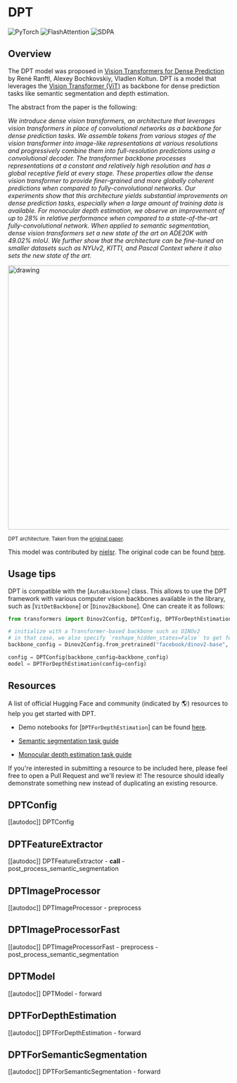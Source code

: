 <!--Copyright 2022 The HuggingFace Team. All rights reserved.

Licensed under the Apache License, Version 2.0 (the "License"); you may not use this file except in compliance with
the License. You may obtain a copy of the License at

http://www.apache.org/licenses/LICENSE-2.0

Unless required by applicable law or agreed to in writing, software distributed under the License is distributed on
an "AS IS" BASIS, WITHOUT WARRANTIES OR CONDITIONS OF ANY KIND, either express or implied. See the License for the
specific language governing permissions and limitations under the License.

⚠️ Note that this file is in Markdown but contain specific syntax for our doc-builder (similar to MDX) that may not be
rendered properly in your Markdown viewer.

-->

# DPT

<div class="flex flex-wrap space-x-1">
<img alt="PyTorch" src="https://img.shields.io/badge/PyTorch-DE3412?style=flat&logo=pytorch&logoColor=white">
<img alt="FlashAttention" src="https://img.shields.io/badge/%E2%9A%A1%EF%B8%8E%20FlashAttention-eae0c8?style=flat">
<img alt="SDPA" src="https://img.shields.io/badge/SDPA-DE3412?style=flat&logo=pytorch&logoColor=white">
</div>

## Overview

The DPT model was proposed in [Vision Transformers for Dense Prediction](https://arxiv.org/abs/2103.13413) by René Ranftl, Alexey Bochkovskiy, Vladlen Koltun.
DPT is a model that leverages the [Vision Transformer (ViT)](vit) as backbone for dense prediction tasks like semantic segmentation and depth estimation.

The abstract from the paper is the following:

*We introduce dense vision transformers, an architecture that leverages vision transformers in place of convolutional networks as a backbone for dense prediction tasks. We assemble tokens from various stages of the vision transformer into image-like representations at various resolutions and progressively combine them into full-resolution predictions using a convolutional decoder. The transformer backbone processes representations at a constant and relatively high resolution and has a global receptive field at every stage. These properties allow the dense vision transformer to provide finer-grained and more globally coherent predictions when compared to fully-convolutional networks. Our experiments show that this architecture yields substantial improvements on dense prediction tasks, especially when a large amount of training data is available. For monocular depth estimation, we observe an improvement of up to 28% in relative performance when compared to a state-of-the-art fully-convolutional network. When applied to semantic segmentation, dense vision transformers set a new state of the art on ADE20K with 49.02% mIoU. We further show that the architecture can be fine-tuned on smaller datasets such as NYUv2, KITTI, and Pascal Context where it also sets the new state of the art.*

<img src="https://huggingface.co/datasets/huggingface/documentation-images/resolve/main/dpt_architecture.jpg"
alt="drawing" width="600"/>

<small> DPT architecture. Taken from the <a href="https://arxiv.org/abs/2103.13413" target="_blank">original paper</a>. </small>

This model was contributed by [nielsr](https://huggingface.co/nielsr). The original code can be found [here](https://github.com/isl-org/DPT).

## Usage tips

DPT is compatible with the [`AutoBackbone`] class. This allows to use the DPT framework with various computer vision backbones available in the library, such as [`VitDetBackbone`] or [`Dinov2Backbone`]. One can create it as follows:

```python
from transformers import Dinov2Config, DPTConfig, DPTForDepthEstimation

# initialize with a Transformer-based backbone such as DINOv2
# in that case, we also specify `reshape_hidden_states=False` to get feature maps of shape (batch_size, num_channels, height, width)
backbone_config = Dinov2Config.from_pretrained("facebook/dinov2-base", out_features=["stage1", "stage2", "stage3", "stage4"], reshape_hidden_states=False)

config = DPTConfig(backbone_config=backbone_config)
model = DPTForDepthEstimation(config=config)
```

## Resources

A list of official Hugging Face and community (indicated by 🌎) resources to help you get started with DPT.

- Demo notebooks for [`DPTForDepthEstimation`] can be found [here](https://github.com/NielsRogge/Transformers-Tutorials/tree/master/DPT).

- [Semantic segmentation task guide](../tasks/semantic_segmentation)
- [Monocular depth estimation task guide](../tasks/monocular_depth_estimation)

If you're interested in submitting a resource to be included here, please feel free to open a Pull Request and we'll review it! The resource should ideally demonstrate something new instead of duplicating an existing resource.

## DPTConfig

[[autodoc]] DPTConfig

## DPTFeatureExtractor

[[autodoc]] DPTFeatureExtractor
    - __call__
    - post_process_semantic_segmentation

## DPTImageProcessor

[[autodoc]] DPTImageProcessor
    - preprocess

## DPTImageProcessorFast

[[autodoc]] DPTImageProcessorFast
    - preprocess
    - post_process_semantic_segmentation

## DPTModel

[[autodoc]] DPTModel
    - forward

## DPTForDepthEstimation

[[autodoc]] DPTForDepthEstimation
    - forward

## DPTForSemanticSegmentation

[[autodoc]] DPTForSemanticSegmentation
    - forward
